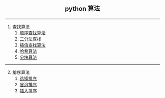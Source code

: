 <div style="text-align: center"><p style="font-size: 20px"><b>python 算法</b></p></div>

---

1. 查找算法
   1.  [顺序查找算法](./查找算法/顺序查找算法.ipynb)
   2.  [二分法查找](./查找算法/二分法.ipynb)
   3. [插值查找算法](./查找算法/插值查找.ipynb)
   4. [哈希算法](./查找算法/哈希算法.ipynb)
   5. [分块算法](./查找算法/分块查找算法.ipynb)

---
 
2. 排序算法
   1. [选择排序](./排序算法/选择排序.ipynb)
   2. [冒泡排序](./排序算法/冒泡排序.ipynb)
   3. [插入排序](./排序算法/插入排序.ipynb)